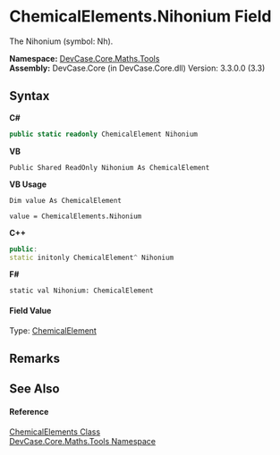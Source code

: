 # ChemicalElements.Nihonium Field
 

The Nihonium (symbol: Nh).

**Namespace:**&nbsp;<a href="N_DevCase_Core_Maths_Tools">DevCase.Core.Maths.Tools</a><br />**Assembly:**&nbsp;DevCase.Core (in DevCase.Core.dll) Version: 3.3.0.0 (3.3)

## Syntax

**C#**<br />
``` C#
public static readonly ChemicalElement Nihonium
```

**VB**<br />
``` VB
Public Shared ReadOnly Nihonium As ChemicalElement
```

**VB Usage**<br />
``` VB Usage
Dim value As ChemicalElement

value = ChemicalElements.Nihonium

```

**C++**<br />
``` C++
public:
static initonly ChemicalElement^ Nihonium
```

**F#**<br />
``` F#
static val Nihonium: ChemicalElement
```


#### Field Value
Type: <a href="T_DevCase_Core_Maths_ChemicalElement">ChemicalElement</a>

## Remarks


## See Also


#### Reference
<a href="T_DevCase_Core_Maths_Tools_ChemicalElements">ChemicalElements Class</a><br /><a href="N_DevCase_Core_Maths_Tools">DevCase.Core.Maths.Tools Namespace</a><br />